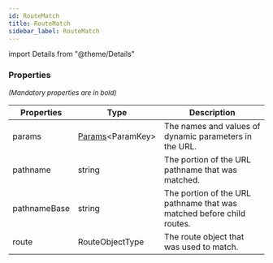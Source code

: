 ```yaml
---
id: RouteMatch
title: RouteMatch
sidebar_label: RouteMatch
---
```


import Details from "@theme/Details"




### Properties

<font size="2"><i>(Mandatory properties are in bold)</i></font>

| Properties | Type | Description |
| --------- | ---- | ----------- |
| params | [Params](/framework-api/types/Params.md)<ParamKey\> | The names and values of dynamic parameters in the URL. |
| pathname | string | The portion of the URL pathname that was matched. |
| pathnameBase | string | The portion of the URL pathname that was matched before child routes. |
| route | RouteObjectType | The route object that was used to match. |


